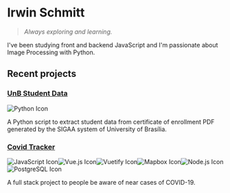 # Irwin Schmitt

> _Always exploring and learning._

I've been studying front and backend JavaScript and I'm passionate about Image Processing with Python.

## Recent projects

### [UnB Student Data](https://github.com/irwinschmitt/unb-student-data)

<img src="https://img.shields.io/badge/Python-3776AB?style=for-the-badge&logo=python&logoColor=white" alt="Python Icon">

A Python script to extract student data from certificate of enrollment PDF generated by the SIGAA system of University of Brasília.

### [Covid Tracker](https://github.com/irwinschmitt/covid-tracker)

<img src="https://img.shields.io/badge/JavaScript-F7DF1E?&style=for-the-badge&logo=javascript&logoColor=black" alt="JavaScript Icon"><img src="https://img.shields.io/badge/Vue.js-34495e?style=for-the-badge&logo=vue.js" alt="Vue.js Icon"><img src="https://img.shields.io/badge/Vuetify-1867C0?style=for-the-badge&logo=vuetify" alt="Vuetify Icon"><img src="https://img.shields.io/badge/Mapbox-3a67e8?style=for-the-badge&logo=mapbox&logoColor=white" alt="Mapbox Icon"><img src="https://img.shields.io/badge/Node.js-339933?style=for-the-badge&logo=node.js&logoColor=white" alt="Node.js Icon"><img src="https://img.shields.io/badge/PostgreSQL-336791?style=for-the-badge&logo=postgresql" alt="PostgreSQL Icon">

A full stack project to people be aware of near cases of COVID-19.
